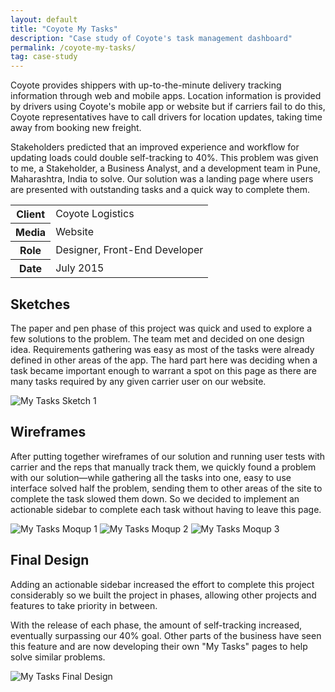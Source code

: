 ```yaml
---
layout: default
title: "Coyote My Tasks"
description: "Case study of Coyote's task management dashboard"
permalink: /coyote-my-tasks/
tag: case-study
---
```


<section class="grid grid-item-12/12">
	<div class="grid-item-12/12 grid-item-7/12@md">
		<p>Coyote provides shippers with up-to-the-minute delivery tracking information through web and mobile apps. Location information is provided by drivers using Coyote's mobile app or website but if carriers fail to do this, Coyote representatives have to call drivers for location updates, taking time away from booking new freight.</p>
		<p>Stakeholders predicted that an improved experience and workflow for updating loads could double self-tracking to 40%. This problem was given to me, a Stakeholder, a Business Analyst, and a development team in Pune, Maharashtra, India to solve. Our solution was a landing page where users are presented with outstanding tasks and a quick way to complete them.</p>
	</div>
	<aside class="project-meta grid-item-12/12 grid-item-5/12@md">
		<table>
			<tbody>
				<tr>
					<th>Client</th>
					<td>Coyote Logistics</td>
				</tr>
				<tr>
					<th>Media</th>
					<td>Website</td>
				</tr>
				<tr>
					<th>Role</th>
					<td>Designer, Front-End Developer</td>
				</tr>
				<tr>
					<th>Date</th>
					<td>July 2015</td>
				</tr>
			</tbody>
		</table>
	</aside>
</section>
<section class="grid grid-item-12/12">
	<div class="grid-item-12/12 grid-item-4/12@md">
		<h2 class="mb-3">Sketches</h2>
		<p>The paper and pen phase of this project was quick and used to explore a few solutions to the problem. The team met and decided on one design idea. Requirements gathering was easy as most of the tasks were already defined in other areas of the app. The hard part here was deciding when a task became important enough to warrant a spot on this page as there are many tasks required by any given carrier user on our website.</p>
	</div>
	<div class="grid-item-12/12 grid-item-8/12@md grid">
		<img class="grid-item-12/12" src="//jessetrippe-cdn-173419.appspot.com/portfolio/my-tasks-sketch-1.jpg" alt="My Tasks Sketch 1">
	</div>
</section>
<section class="grid grid-item-12/12">
	<div class="grid-item-12/12 grid-item-4/12@md">
		<h2 class="mb-3">Wireframes</h2>
		<p>After putting together wireframes of our solution and running user tests with carrier and the reps that manually track them, we quickly found a problem with our solution—while gathering all the tasks into one, easy to use interface solved half the problem, sending them to other areas of the site to complete the task slowed them down. So we decided to implement an actionable sidebar to complete each task without having to leave this page.</p>
	</div>
	<div class="grid-item-12/12 grid-item-8/12@md grid">
		<img class="grid-item-6/12" src="//jessetrippe-cdn-173419.appspot.com/portfolio/my-tasks-moqup-0.png" alt="My Tasks Moqup 1">
		<img class="grid-item-6/12" src="//jessetrippe-cdn-173419.appspot.com/portfolio/my-tasks-moqup-1.png" alt="My Tasks Moqup 2">
		<img class="grid-item-6/12" src="//jessetrippe-cdn-173419.appspot.com/portfolio/my-tasks-moqup-2.png" alt="My Tasks Moqup 3">
	</div>
</section>
<section class="grid grid-item-12/12">
	<div class="grid-item-12/12 grid-item-4/12@md">
		<h2 class="mb-3">Final Design</h2>
		<p>Adding an actionable sidebar increased the effort to complete this project considerably so we built the project in phases, allowing other projects and features to take priority in between.</p>
		<p>With the release of each phase, the amount of self-tracking increased, eventually surpassing our 40% goal. Other parts of the business have seen this feature and are now developing their own "My Tasks" pages to help solve similar problems.</p>
	</div>
	<div class="grid-item-12/12 grid-item-8/12@md grid">
		<img class="grid-item-12/12" src="//jessetrippe-cdn-173419.appspot.com/portfolio/my-tasks-1.png" alt="My Tasks Final Design">
	</div>
</section>
